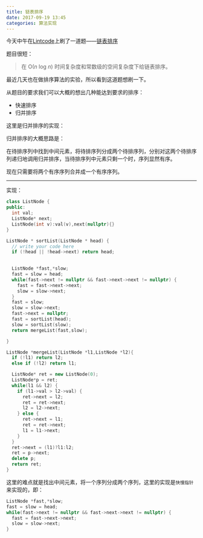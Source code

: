 ```yaml
---
title: 链表排序
date: 2017-09-19 13:45
categories: 算法实现
---
```


今天中午在[Lintcode](http://www.lintcode.com)上刷了一道题——[链表排序](http://www.lintcode.com/zh-cn/problem/sort-list/)

题目很短：

> 在 O(*n* log *n*) 时间复杂度和常数级的空间复杂度下给链表排序。

最近几天也在做排序算法的实验，所以看到这道题想刷一下。

从题目的要求我们可以大概的想出几种能达到要求的排序：

- 快速排序
- 归并排序

这里是归并排序的实现：

归并排序的大概思路是：

在待排序列中找到中间元素，将待排序列分成两个待排序列，分别对这两个待排序列递归地调用归并排序，当待排序列中元素只剩一个时，序列显然有序。

现在只需要将两个有序序列合并成一个有序序列。



---

实现：

```c++
class ListNode {
public:
  int val;
  ListNode* next;
  ListNode(int v):val(v),next(nullptr){}
}

ListNode * sortList(ListNode * head) {
  // write your code here
  if (!head || !head->next) return head;

  
  ListNode *fast,*slow;
  fast = slow = head;
  while(fast->next != nullptr && fast->next->next != nullptr) {
    fast = fast->next->next;
    slow = slow->next;
  }
  fast = slow;
  slow = slow->next;
  fast->next = nullptr;
  fast = sortList(head);
  slow = sortList(slow);
  return mergeList(fast,slow);

}

ListNode *mergeList(ListNode *l1,ListNode *l2){
  if (!l1) return l2;
  else if (!l2) return l1;

  ListNode* ret = new ListNode(0);
  ListNode*p = ret;
  while(l1 && l2) {
    if (l1->val > l2->val) {
      ret->next = l2;
      ret = ret->next;
      l2 = l2->next;
    } else {
      ret->next = l1;
      ret = ret->next;
      l1 = l1->next;
    }
  }
  ret->next = (l1)?l1:l2;
  ret = p->next;
  delete p;
  return ret;
}
```

这里的难点就是找出中间元素，将一个序列分成两个序列，这里的实现是`快慢指针`来实现的，即：

```c++
ListNode *fast,*slow;
fast = slow = head;
while(fast->next != nullptr && fast->next->next != nullptr) {
  fast = fast->next->next;
  slow = slow->next;
}
```

